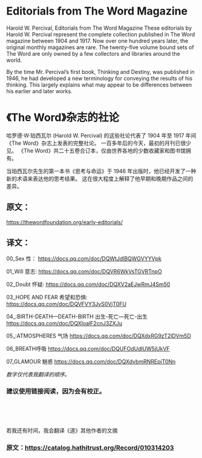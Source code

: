 # Editorials from The Word Magazine

Harold W. Percival, Editorials from The Word Magazine
These editorials by Harold W. Percival represent the complete collection published in The Word magazine between 1904 and 1917.
Now over one hundred years later, the original monthly magazines are rare. 
The twenty-five volume bound sets of The Word are only owned by a few collectors and libraries around the world.

By the time Mr. Percival’s first book, Thinking and Destiny, was published in 1946, 
he had developed a new terminology for conveying the results of his thinking. 
This largely explains what may appear to be differences between his earlier and later works.


# 《The Word》杂志的社论

哈罗德·W·珀西瓦尔 (Harold W. Percival) 的这些社论代表了 1904 年至 1917 年间《The Word》杂志上发表的完整社论。
一百多年后的今天，最初的月刊已很少见。 《The Word》共二十五卷合订本，仅由世界各地的少数收藏家和图书馆拥有。

当珀西瓦尔先生的第一本书《思考与命运》于 1946 年出版时，他已经开发了一种新的术语来表达他的思考结果。 
这在很大程度上解释了他早期和晚期作品之间的差异。


## 原文：
https://thewordfoundation.org/early-editorials/

## 译文：

00_Sex 性： https://docs.qq.com/doc/DQWtJdlBQWGVYYVpk

01_Will 意志: https://docs.qq.com/doc/DQVR6WkVsTGVRTnpO

02_Doubt 怀疑: https://docs.qq.com/doc/DQXV2aEJwRmJ4Sm50

03_HOPE AND FEAR 希望和恐惧:
https://docs.qq.com/doc/DQVFVY3JyS0VjT0FU

04_:BIRTH-DEATH—DEATH-BIRTH  出生-死亡—死亡-出生
https://docs.qq.com/doc/DQXloalF2cnJ3ZXJu


05_:ATMOSPHERES 气场 https://docs.qq.com/doc/DQXdxRG9zT2lDVm5D

06_BREATH呼吸 https://docs.qq.com/doc/DQUFOdUdlUW5jUkVF

07_GLAMOUR 魅惑 https://docs.qq.com/doc/DQXdvbmRNREpiT0Nn


_数字仅代表我翻译的顺序。_

### 建议使用链接阅读，因为会有校正。
























<br/>
<br/>
<br/>

若我还有时间，我会翻译《道》其他作者的文摘
### 原文：https://catalog.hathitrust.org/Record/010314203

